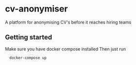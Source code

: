 # cv-anonymiser
A platform for anonymising CV's before it reaches hiring teams


## Getting started

Make sure you have docker compose installed
Then just run

```bash
  docker-compose up
```

## 
